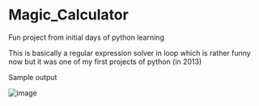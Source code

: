 # Magic_Calculator
Fun project from initial days of python learning 


This is basically a regular expression solver in loop which is rather funny now but it was one of my first projects of python (in 2013)

Sample output


![image](https://user-images.githubusercontent.com/53108905/196551717-0f6bd2e7-8531-4cfd-af2f-bde63118079f.png)
